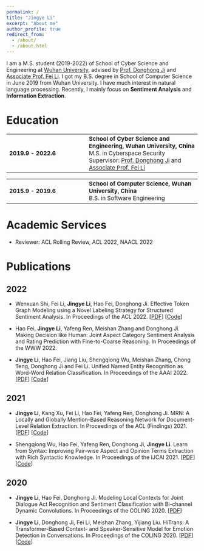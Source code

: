 ```yaml
---
permalink: /
title: "Jingye Li"
excerpt: "About me"
author_profile: true
redirect_from: 
  - /about/
  - /about.html
---
```


I am a M.S. student (2019-2022) of School of Cyber Science and Engineering at [Wuhan University](https://whu.edu.cn), advised by [Prof. Donghong Ji](https://scholar.google.com/citations?user=2Q-7u3AAAAAJ) and [Associate Prof. Fei Li](https://scholar.google.com/citations?user=AoMmysMAAAAJ&hl=en). I got my B.S. degree in School of Computer Science in June 2019 from Wuhan University. I have much interest in natural language processing. Recently, I mainly focus on <b>Sentiment Analysis</b> and <b>Information Extraction</b>.

Education
======
<style>
td, th {
   border: none!important;
   font-size: 15px;
}
</style>

<table style="border: none!important;">
	  <tbody><tr><td style="width:170px; height:80px" valign="left" align="left">
	    <b> 2019.9 - 2022.6 </b>
	  </td>
	  <td style="width:10px">
	  </td>
	  <td valign="middle">
	    <div>
	    	<b>
        School of Cyber Science and Engineering, Wuhan University, China
        </b>
        <br>
	    M.S. in Cyberspace Security
        <br>
         Supervisor: <a href="https://scholar.google.com/citations?user=2Q-7u3AAAAAJ">Prof. Donghong Ji</a> and <a href="https://scholar.google.com/citations?user=AoMmysMAAAAJ&hl=en">Associate Prof. Fei Li</a>
		</div>
	</td></tr></tbody>
</table>
<table style="border: none!important;">
	  <tbody><tr><td style="width:170px; height:60px" valign="left" align="left">
	    <b> 2015.9 - 2019.6 </b>
	  </td>
	  <td style="width:10px">
	  </td>
	  <td valign="middle">
	    <div>
	    <b>
        School of Computer Science, Wuhan University, China
        </b>
        <br>
	    B.S. in Software Engineering
		</div>
	</td></tr></tbody>
</table>

Academic Services
======
* Reviewer: ACL Rolling Review, ACL 2022, NAACL 2022

Publications
======

2022
-----
* Wenxuan Shi, Fei Li, <b>Jingye Li</b>, Hao Fei, Donghong Ji. Effective Token Graph Modeling using a Novel Labeling Strategy for Structured Sentiment Analysis. In Proceedings of the ACL 2022. [[PDF](https://arxiv.org/pdf/2203.10796.pdf)] [[Code](https://github.com/Xgswlg/TGLS)]

* Hao Fei, <b>Jingye Li</b>, Yafeng Ren, Meishan Zhang and Donghong Ji. Making Decision like Human: Joint Aspect Category Sentiment Analysis and Rating Prediction with Fine-to-Coarse Reasoning. In Proceedings of the WWW 2022.

* <b>Jingye Li</b>, Hao Fei, Jiang Liu, Shengqiong Wu, Meishan Zhang, Chong Teng, Donghong Ji and Fei Li. Unified Named Entity Recognition as Word-Word Relation Classification. In Proceedings of the AAAI 2022. [[PDF](https://arxiv.org/pdf/2112.10070.pdf)] [[Code](https://github.com/ljynlp/W2NER)]

2021
-----

* <b>Jingye Li</b>, Kang Xu, Fei Li, Hao Fei, Yafeng Ren, Donghong Ji. MRN: A Locally and Globally Mention-Based Reasoning Network for Document-Level Relation Extraction. In Proceedings of the ACL (Findings) 2021. [[PDF](https://aclanthology.org/2021.findings-acl.117.pdf)] [[Code](https://github.com/ljynlp/MRN)]

* Shengqiong Wu, Hao Fei, Yafeng Ren, Donghong Ji, <b>Jingye Li</b>. Learn from Syntax: Improving Pair-wise Aspect and Opinion Terms Extraction with Rich Syntactic Knowledge. In Proceedings of the IJCAI 2021. [[PDF](https://arxiv.org/pdf/2105.02520.pdf)] [[Code](https://github.com/ChocoWu/Synfue-PAOTE)]

2020
-----

* <b>Jingye Li</b>, Hao Fei, Donghong Ji. Modeling Local Contexts for Joint Dialogue Act Recognition and Sentiment Classification with Bi-channel Dynamic Convolutions. In Proceedings of the COLING 2020. [[PDF](https://aclanthology.org/2020.coling-main.53.pdf)]

* <b>Jingye Li</b>, Donghong Ji, Fei Li, Meishan Zhang, Yijiang Liu. HiTrans: A Transformer-Based Context- and Speaker-Sensitive Model for Emotion Detection in Conversations. In Proceedings of the COLING 2020. [[PDF](https://aclanthology.org/2020.coling-main.370.pdf)] [[Code](https://github.com/ljynlp/HiTrans)]
